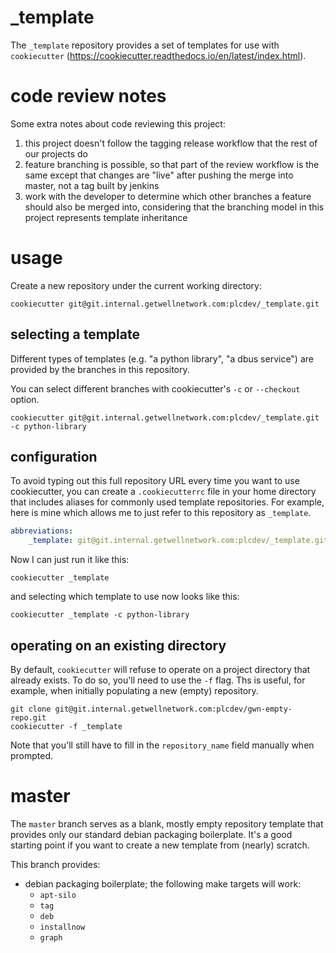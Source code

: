 
\_template
==========

The `_template` repository provides a set of templates for use with `cookiecutter`
(https://cookiecutter.readthedocs.io/en/latest/index.html).


code review notes
=================

Some extra notes about code reviewing this project:

1.  this project doesn't follow the tagging release workflow that the rest of our projects do
1.  feature branching is possible, so that part of the review workflow is the same except
    that changes are "live" after pushing the merge into master, not a tag built by jenkins
1.  work with the developer to determine which other branches a feature should also be merged
    into, considering that the branching model in this project represents template inheritance


usage
=====

Create a new repository under the current working directory:

```
cookiecutter git@git.internal.getwellnetwork.com:plcdev/_template.git
```

selecting a template
--------------------

Different types of templates (e.g. "a python library", "a dbus service") are
provided by the branches in this repository.

You can select different branches with cookiecutter's `-c` or `--checkout`
option.

```
cookiecutter git@git.internal.getwellnetwork.com:plcdev/_template.git -c python-library
```

configuration
-------------

To avoid typing out this full repository URL every time you want to use
cookiecutter, you can create a `.cookiecutterrc` file in your home directory
that includes aliases for commonly used template repositories. For example, here
is mine which allows me to just refer to this repository as `_template`.

```yaml
abbreviations:
    _template: git@git.internal.getwellnetwork.com:plcdev/_template.git
```

Now I can just run it like this:

```
cookiecutter _template
```

and selecting which template to use now looks like this:

```
cookiecutter _template -c python-library
```

operating on an existing directory
----------------------------------

By default, `cookiecutter` will refuse to operate on a project directory that
already exists. To do so, you'll need to use the `-f` flag. Ths is useful, for
example, when initially populating a new (empty) repository.

```
git clone git@git.internal.getwellnetwork.com:plcdev/gwn-empty-repo.git
cookiecutter -f _template
```

Note that you'll still have to fill in the `repository_name` field manually
when prompted.


master
======

The `master` branch serves as a blank, mostly empty repository template that
provides only our standard debian packaging boilerplate. It's a good starting
point if you want to create a new template from (nearly) scratch.

This branch provides:

* debian packaging boilerplate; the following make targets will work:
	* `apt-silo`
	* `tag`
	* `deb`
	* `installnow`
	* `graph`

